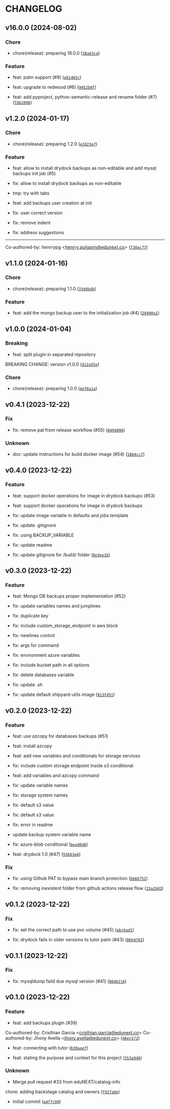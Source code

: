 # CHANGELOG



## v16.0.0 (2024-08-02)

### Chore

* chore(release): preparing 18.0.0 ([`38a63ce`](https://github.com/eduNEXT/drydock-backups/commit/38a63ce61621249f524027e6c631a8e208780394))

### Feature

* feat: palm support (#9) ([`e61465c`](https://github.com/eduNEXT/drydock-backups/commit/e61465c9216fe7c0c70216a7b5b05b79c4b52a81))

* feat: upgrade to redwood (#6) ([`9452b0f`](https://github.com/eduNEXT/drydock-backups/commit/9452b0f4326aaa460f32bf7ea4f8c2d6e9d919db))

* feat: add pyproject, python-semantic-release and rename folder (#7) ([`fdb2896`](https://github.com/eduNEXT/drydock-backups/commit/fdb28966631f8d63fbdb7b974680c497a93a78c4))


## v1.2.0 (2024-01-17)

### Chore

* chore(release): preparing 1.2.0 ([`e2d23e7`](https://github.com/eduNEXT/drydock-backups/commit/e2d23e73de5cfb025668c84c2e3ddd19934d72e9))

### Feature

* feat: allow to install drydock backups as non-editable and add mysql backups init job (#5)

* fix: allow to install drydock backups as non-editable

* tmp: try with tabs

* feat: add backups user creation at init

* fix: user correct version

* fix: remove indent

* fix: address suggestions

---------

Co-authored-by: henrrypg &lt;henrry.pulgarin@edunext.co&gt; ([`730ac77`](https://github.com/eduNEXT/drydock-backups/commit/730ac7723526caf4c7ec7581c7071658ba768bcf))


## v1.1.0 (2024-01-16)

### Chore

* chore(release): preparing 1.1.0 ([`33ddb4b`](https://github.com/eduNEXT/drydock-backups/commit/33ddb4bc9c9f2c0818b9099e15df39666ece09a8))

### Feature

* feat: add the mongo backup user to the initialization job (#4) ([`28400a1`](https://github.com/eduNEXT/drydock-backups/commit/28400a11ef7c127d8dea4e466216553666249f8d))


## v1.0.0 (2024-01-04)

### Breaking

* feat: split plugin in separated repository

BREAKING CHANGE: version v1.0.0 ([`d12a55e`](https://github.com/eduNEXT/drydock-backups/commit/d12a55edfda68d09f1743b2f56ba3a73572183e7))

### Chore

* chore(release): preparing 1.0.0 ([`4ef8a1a`](https://github.com/eduNEXT/drydock-backups/commit/4ef8a1a99e8f96452fb288bd318588b00a2287b5))


## v0.4.1 (2023-12-22)

### Fix

* fix: remove pat from release workflow (#55) ([`0494096`](https://github.com/eduNEXT/drydock-backups/commit/04940966d28820ed8b43122f274689e8d5e2cb57))

### Unknown

* doc: update instructions for build docker image (#54) ([`1864cc7`](https://github.com/eduNEXT/drydock-backups/commit/1864cc7cfcabb7e4a1dc872cb1d56b17307ef2ba))


## v0.4.0 (2023-12-22)

### Feature

* feat: support docker operations for image in drydock backups (#53)

* feat: support docker operations for image in drydock backups

* fix: update image variable in defaults and jobs template

* fix: update .gitignore

* fix: using BACKUP_VARIABLE

* fix: update readme

* fix: update gitignore for /build/ folder ([`0e3ee1b`](https://github.com/eduNEXT/drydock-backups/commit/0e3ee1baf61b42d2188712dfae38ab4d2a58bfde))


## v0.3.0 (2023-12-22)

### Feature

* feat: Mongo DB backups proper implementation (#52)

* fix: update variables names and jumplines

* fix: duplicate key

* fix: include custom_storage_endpoint in aws block

* fix: newlines control

* fix: args for command

* fix: environment azure variables

* fix: include bucket path in all options

* fix: delete databases variable

* fix: update .sh

* fix: update default shipyard-utils image ([`913fd51`](https://github.com/eduNEXT/drydock-backups/commit/913fd51af38d8e69d3b72d4d1138d68650df08d2))


## v0.2.0 (2023-12-22)

### Feature

* feat: use azcopy for databases backups (#51)

* feat: install azcopy

* feat: add new variables and conditionals for storage services

* fix: include custom storage endpoint inside s3 conditional

* feat: add variables and azcopy command

* fix: update variable names

* fix: storage system names

* fix: default s3 value

* fix: default s3 value

* fix: error in readme

* update backup system variable name

* fix: azure-blob conditional ([`bead0d6`](https://github.com/eduNEXT/drydock-backups/commit/bead0d6d303eeb73d47af376ea292736c77c7787))

* feat: drydock 1.0 (#47) ([`55b63eb`](https://github.com/eduNEXT/drydock-backups/commit/55b63eb64a233926177c933a8f686648443d0398))

### Fix

* fix: using Github PAT to bypass main branch protection ([`bb66752`](https://github.com/eduNEXT/drydock-backups/commit/bb66752191a47fa852a42ff84be3461a7a8ccc7d))

* fix: removing inexistent folder from github actions release flow ([`15a2b83`](https://github.com/eduNEXT/drydock-backups/commit/15a2b832edb8054d9b233c35d86a86a509d23279))


## v0.1.2 (2023-12-22)

### Fix

* fix: set the correct path to use pvc volume (#45) ([`abc6ad1`](https://github.com/eduNEXT/drydock-backups/commit/abc6ad18f82eb953c144adfdce34dd4bca4844ba))

* fix: drydock fails in older versions to tutor palm (#43) ([`86b4765`](https://github.com/eduNEXT/drydock-backups/commit/86b47650af6e1136ebd172384ce829de2efcb6a1))


## v0.1.1 (2023-12-22)

### Fix

* fix: mysqldump faild due mysql version (#41) ([`804b216`](https://github.com/eduNEXT/drydock-backups/commit/804b2162dbd438ed590e02035cdff2707890dc53))


## v0.1.0 (2023-12-22)

### Feature

* feat: add backups plugin (#39)

Co-authored-by: Cristhian Garcia &lt;cristhian.garcia@edunext.co&gt;
Co-authored-by: Jhony Avella &lt;jhony.avella@edunext.co&gt; ([`46ec572`](https://github.com/eduNEXT/drydock-backups/commit/46ec572ab001bafb0cbf5619d5faac3992182207))

* feat: connecting with tutor ([`630aeef`](https://github.com/eduNEXT/drydock-backups/commit/630aeef72b8c386879d76d0e07c20ffac71aa2cb))

* feat: stating the purpose and context for this project ([`353a946`](https://github.com/eduNEXT/drydock-backups/commit/353a946973ac42940fce4e720207473c17701fde))

### Unknown

* Merge pull request #33 from eduNEXT/catalog-info

chore: adding backstage catalog and owners ([`f927a8e`](https://github.com/eduNEXT/drydock-backups/commit/f927a8e3f34a7d284e717e956b0ea58c5bc18af6))

* Initial commit ([`a4f7c99`](https://github.com/eduNEXT/drydock-backups/commit/a4f7c9906a165383a16b7bd252ede2abccbabdf9))
